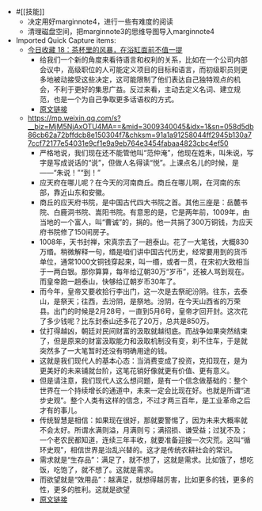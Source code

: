 - #[[技能]]
    - 决定用好marginnote4，进行一些有难度的阅读
    - 清理磁盘空间，把marginnote3的思维导图导入marginnote4
- Imported Quick Capture items:
    - [今日收藏 18：茶杯里的风暴，在浴缸面前不值一提](https://mp.weixin.qq.com/s?__biz=MjM5NjAxOTU4MA==&mid=3009340069&idx=2&sn=a1d266af7608d1f56fe3e89af106235d&chksm=91d61567fb30450bceb738085d5b74afba929cecef321b00d16e59e7c1af4498e93fceef7a96)
        - 给我们一个新的角度来看待语言和权利的关系，比如在一个公司内部会议中，高级职位的人可能定义项目的目标和语言，而初级职员则更多地被动接受这些决定，这可能限制了他们表达自己独特观点的机会，不利于更好的集思广益。反过来看，主动去定义名词、建立规范，也是一个为自己争取更多话语权的方式。
        - [原文链接](https://mp.weixin.qq.com/s?__biz=MjM5NjAxOTU4MA==&mid=3009340069&idx=2&sn=a1d266af7608d1f56fe3e89af106235d&chksm=91d61567fb30450bceb738085d5b74afba929cecef321b00d16e59e7c1af4498e93fceef7a96)
    - https://mp.weixin.qq.com/s?__biz=MjM5NjAxOTU4MA==&mid=3009340045&idx=1&sn=058d5db86cb62a72bffdcb8e150304f7&chksm=91a1a91258044ff2945b130a77ccf72177e54031e9cf1e9a9eb764e3454fabaa4823cbc4ef50
        - 严格地说，我们现在还不能管他叫“范仲淹”，他现在姓朱，叫朱说，写字是写成说话的“说”，但做人名得读“悦”。上课点名儿的时候，是——“朱说！”“到！”
        - 应天府在哪儿呢？在今天的河南商丘。商丘在哪儿啊，在河南的东部，靠近山东和安徽。
        - 商丘的应天府书院，是中国古代四大书院之首。其他三座是：岳麓书院、白鹿洞书院、嵩阳书院。有意思的是，它是两年前，1009年，由当地的一个富人，叫“曹诚”的，捐的。他一共捐了300万铜钱，为应天府书院修了150间房子。
        - 1008年，天书封禅，宋真宗去了一趟泰山。花了一大笔钱，大概830万缗。稍微解释一句，缗是咱们讲中国古代历史，经常要用到的货币单位，通常1000文铜钱穿起来，叫一缗，或者一贯，在宋初大致相当于一两白银。那你算算，每年给辽朝30万“岁币”，还被人骂到现在。而皇帝跑一趟泰山，快够给辽朝岁币30年了。
        - 而今年，皇帝又要收拾行李出门，这一次是去祭祀汾阴。往东，去泰山，是祭天；往西，去汾阴，是祭地。汾阴，在今天山西省的万荣县。出门的时候是2月28号，一直到5月6号，皇帝才回开封。这次花了多少钱呢？比东封泰山还多花了20万，总共是850万。
        - 仗打得越凶，朝廷对民间财富的汲取就越彻底。而战争如果突然结束了，但是原来的财富汲取能力和汲取机制没有变，刹不住车，于是就突然多了一大笔暂时还没有明确用途的钱。
        - 这就是我们现代人的基本心态：当消费变成了投资，克扣现在，是为更美好的未来铺就台阶，这笔花销好像就更有价值、更有意义。
        - 但是请注意，我们现代人这么想问题，是有一个信念做基础的：整个世界在一个持续增长的通道中，未来一定会比现在好。也就是所谓“进步史观”。整个人类有这样的信念，不过才两三百年，是工业革命之后才有的事儿。
        - 传统智慧是相信：如果现在很好，那就要警惕了，因为未来大概率就不会太好。所谓水满则溢，月满则亏；满招损、谦受益；过犹不及；一个老农民都知道，连续三年丰收，就要准备迎接一次灾荒。这叫“循环史观”，相信世界是治乱兴替的。这才是传统农耕社会的常识。
        - 需求就是“生存品”：满足了，就不想了，这就是需求。比如饿了，想吃饭，吃饱了，就不想了。这就是需求。
        - 而欲望就是“效用品”：越满足，就想得越厉害，比如更多的钱，更多的性，更多的胜利。这就是欲望
        - [原文链接](https://mp.weixin.qq.com/s?__biz=MjM5NjAxOTU4MA==&mid=3009340045&idx=1&sn=058d5db86cb62a72bffdcb8e150304f7&chksm=91a1a91258044ff2945b130a77ccf72177e54031e9cf1e9a9eb764e3454fabaa4823cbc4ef50)
